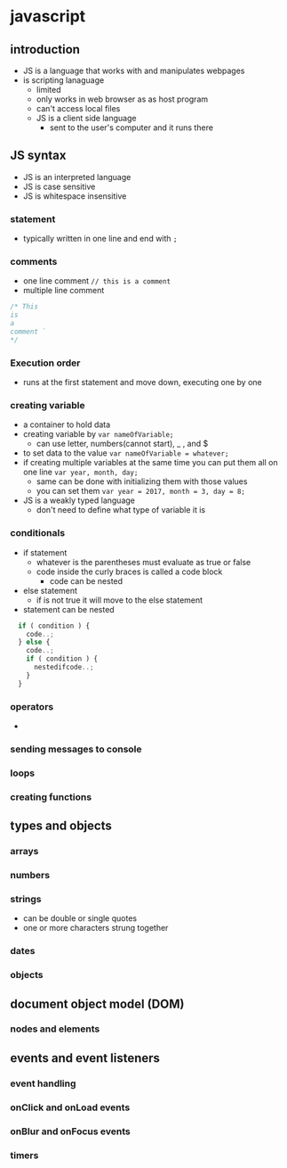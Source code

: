 # javascript

## introduction
- JS is a language that works with and manipulates webpages
- is scripting lanaguage
  - limited
  - only works in web browser as as host program
  - can't access local files
  - JS is a client side language
    - sent to the user's computer and it runs there

##  JS syntax
- JS is an interpreted language
- JS is case sensitive
- JS is whitespace insensitive

### statement
- typically written in one line and end with `;`

### comments
- one line comment
`// this is a comment`
- multiple line comment
``` javascript
/* This
is
a
comment `
*/
```

### Execution order
- runs at the first statement and move down, executing one by one

### creating variable
- a container to hold data
- creating variable by `var nameOfVariable;`
  - can use letter, numbers(cannot start), _ , and $
- to set data to the value `var nameOfVariable = whatever;`
- if creating multiple variables at the same time you can put them all on one line `var year, month, day;`
  - same can be done with initializing them with those values
  - you can set them  `var year = 2017, month = 3, day = 8;`
- JS is a weakly typed language
  - don't need to define what type of variable it is

### conditionals
- if statement
  - whatever is the parentheses must evaluate as true or false
  - code inside the curly braces is called a code block
    - code can be nested
- else statement
  - if is not true it will move to the else statement
- statement can be nested
``` js
  if ( condition ) {
    code..;
  } else {
    code..;
    if ( condition ) {
      nestedifcode..;
    }
  }
```

### operators
- 

### sending messages to console

### loops

### creating functions

## types and objects

### arrays

### numbers

### strings
- can be double or single quotes
- one or more characters strung together

### dates

### objects

## document object model (DOM)

### nodes and elements

## events and event listeners

### event handling

### onClick and onLoad events

### onBlur and onFocus events

### timers

